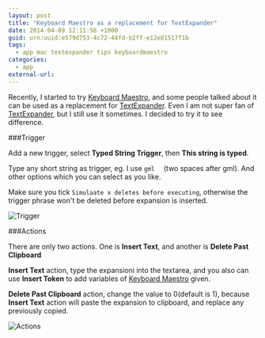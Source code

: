 ```yaml
---
layout: post
title: "Keyboard Maestro as a replacement for TextExpander"
date: 2014-04-09 12:11:56 +1000
guid: urn:uuid:e579d753-4c72-44fd-b2ff-e12e81517f1b
tags:
  - app mac textexpander tips keyboardmaestro
categories:
  - app
external-url:
---
```


Recently, I started to try [Keyboard Maestro][km], and some people talked about it can be used as a replacement for [TextExpander][te].
Even I am not super fan of [TextExpander][te], but I still use it sometimes. I decided to try it to see difference.

###Trigger

Add a new trigger, select **Typed String Trigger**, then **This string is typed**.

Type any short string as trigger, eg. I use `gml  ` (two spaces after gml).
And other options which you can select as you like.

Make sure you tick `Simulaate x deletes before executing`,
otherwise the trigger phrase won't be deleted before expansion is inserted.

![Trigger](http://cl.ly/UtY2)

###Actions

There are only two actions. One is **Insert Text**, and another is **Delete Past Clipboard**

**Insert Text** action, type the expansioni into the textarea, and you also can use **Insert Token** to add variables of [Keyboard Maestro][te] given.

**Delete Past Clipboard** action, change the value to 0(default is 1), because **Insert Text** action will paste the expansion to clipboard, and replace any previously copied.

![Actions](http://cl.ly/Uu4F)

[km]: http://www.keyboardmaestro.com/
[te]: https://smilesoftware.com/TextExpander/
